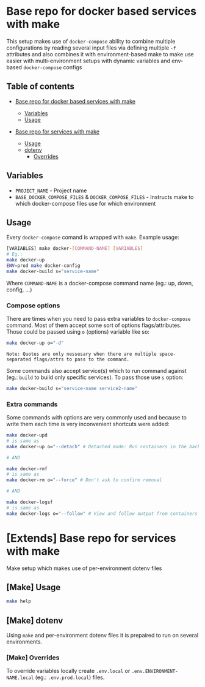 # Base repo for docker based services with make

This setup makes use of `docker-compose` ability to combine multiple configurations by reading several input files via defining multiple `-f` attributes and also combines it with environment-based make to make use easier with multi-environment setups with dynamic variables and env-based `docker-compose` configs

## Table of contents

- [Base repo for docker based services with make](#base-repo-for-docker-based-services-with-make)
	- [Variables](#variables)
	- [Usage](#usage)

- [Base repo for services with make](#extends-base-repo-for-services-with-make)
	- [Usage](#make-usage)
	- [dotenv](#make-dotenv)
		- [Overrides](#make-overrides)

## Variables

- `PROJECT_NAME` - Project name
- `BASE_DOCKER_COMPOSE_FILES` & `DOCKER_COMPOSE_FILES` - Instructs make to which docker-compose files use for which environment

## Usage

Every `docker-compose` comand is wrapped with `make`. Example usage:

```sh
[VARIABLES] make docker-[COMMAND-NAME] [VARIABLES]
# Eg.:
make docker-up
ENV=prod make docker-config
make docker-build s="service-name"
```

Where `COMMAND-NAME` is a docker-compose command name (eg.: up, down, config, ...)

### Compose options

There are times when you need to pass extra variables to `docker-compose` command. Most of them accept some sort of options flags/attributes. Those could be passed using `o` (options) variable like so:

```sh
make docker-up o="-d"
```

    Note: Quotes are only nessesary when there are multiple space-separated flags/attrs to pass to the command.

Some commands also accept service(s) which to run command against (eg.: `build` to build only specific services). To pass those use `s` option:

```sh
make docker-build s="service-name service2-name"
```

### Extra commands

Some commands with options are very commonly used and because to write them each time is very inconvenient shortcuts were added:

```sh
make docker-upd
# is same as
make docker-up o="--detach" # Detached mode: Run containers in the background.

# AND

make docker-rmf
# is same as
make docker-rm o="--force" # Don't ask to confirm removal

# AND

make docker-logsf
# is same as
make docker-logs o="--follow" # View and follow output from containers
```

# [Extends] Base repo for services with make

Make setup which makes use of per-environment dotenv files

## [Make] Usage

```sh
make help
```

## [Make] dotenv

Using `make` and per-environment dotenv files it is prepaired to run on several environments.

### [Make] Overrides

To override variables locally create `.env.local` or `.env.ENVIRONMENT-NAME.local` (eg.: `.env.prod.local`) files.
